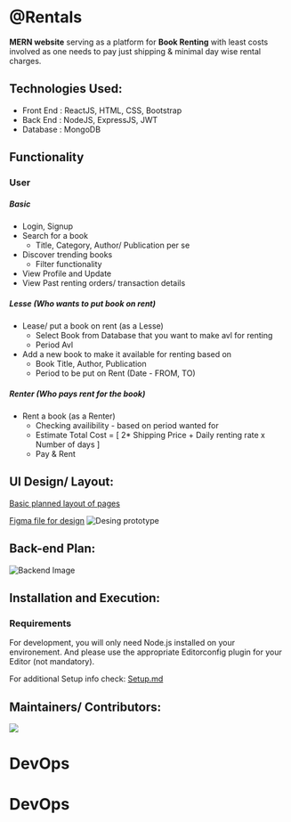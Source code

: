 
# @Rentals

**MERN website** serving as a platform for **Book Renting** with least costs involved as one needs to pay just shipping &amp; minimal day wise rental charges.

## Technologies Used:

- Front End : ReactJS, HTML, CSS, Bootstrap
- Back End : NodeJS, ExpressJS, JWT
- Database : MongoDB

## Functionality

### User

##### Basic

- Login, Signup
- Search for a book
  - Title, Category, Author/ Publication per se
- Discover trending books
  - Filter functionality
- View Profile and Update
- View Past renting orders/ transaction details

##### Lesse (Who wants to put book on rent)

- Lease/ put a book on rent (as a Lesse)
  - Select Book from Database that you want to make avl for renting
  - Period Avl
- Add a new book to make it available for renting based on
  - Book Title, Author, Publication
  - Period to be put on Rent (Date - FROM, TO)

##### Renter (Who pays rent for the book)

- Rent a book (as a Renter)
  - Checking availibility - based on period wanted for
  - Estimate Total Cost = [ 2* Shipping Price + Daily renting rate x Number of days ]
  - Pay & Rent

## UI Design/ Layout:

[Basic planned layout of pages](https://framer.com/projects/Rentals--7zKPZS5bnrThwsvXZGFN-9r5fz) 

[Figma file for design](https://www.figma.com/file/Ar1zul3zdmNfNt729D9U6o/RentUI?node-id=46%3A2)
![Desing prototype](https://github.com/AnjanaMA/atRentals/blob/main/RentUI.gif)

## Back-end Plan:

![Backend Image](https://github.com/CoolCoderz/atRentals/blob/main/Backend/temp_assets/aRentalsBackend.png)

## Installation and Execution:

### Requirements

For development, you will only need Node.js installed on your environement. 
And please use the appropriate Editorconfig plugin for your Editor (not mandatory).

For additional Setup info check: [Setup.md]()

## Maintainers/ Contributors:
[![](https://opencollective.com/html-react-parser/contributors.svg?width=890&button=false)](https://github.com/CoolCoderz/atRentals/graphs/contributors)
# DevOps
# DevOps
